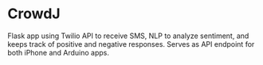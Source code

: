 # CrowdJ 
Flask app using Twilio API to receive SMS, NLP to analyze sentiment, and keeps track of positive and negative responses. Serves as API endpoint for both iPhone and Arduino apps.
